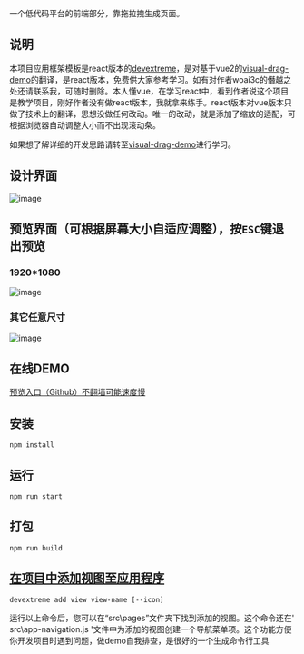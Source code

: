 一个低代码平台的前端部分，靠拖拉拽生成页面。


## 说明
本项目应用框架模板是react版本的[devextreme](https://js.devexpress.com/React/)，是对基于vue2的[visual-drag-demo](https://github.com/woai3c/visual-drag-demo)的翻译，是react版本，免费供大家参考学习。如有对作者woai3c的僭越之处还请联系我，可随时删除。本人懂vue，在学习react中，看到作者说这个项目是教学项目，刚好作者没有做react版本，我就拿来练手。react版本对vue版本只做了技术上的翻译，思想没做任何改动。唯一的改动，就是添加了缩放的适配，可根据浏览器自动调整大小而不出现滚动条。

如果想了解详细的开发思路请转至[visual-drag-demo](https://github.com/woai3c/visual-drag-demo)进行学习。

## 设计界面
![image](https://github.com/wycJason/visual-drag-demo-react-/assets/24973464/02baa194-174a-4b7a-aac9-37ce4c227510)

## 预览界面（可根据屏幕大小自适应调整），按`ESC`键退出预览
### 1920*1080
![image](https://github.com/wycJason/visual-drag-demo-react-/assets/24973464/d6521de2-8b7d-4879-81d7-5d036ffe680b)

### 其它任意尺寸
![image](https://github.com/wycJason/visual-drag-demo-react-/assets/24973464/9349090c-bd2b-4ed1-8616-d53dad9c1947)

## 在线DEMO
[预览入口（Github）不翻墙可能速度慢](https://wycjason.github.io/#/dashboard)



## 安装

`npm install`

## 运行

`npm run start`


## 打包
`npm run build`


## [在项目中添加视图至应用程序](https://js.devexpress.com/React/Documentation/Guide/React_Components/Application_Template/#Add_a_New_View)

`devextreme add view view-name [--icon]`

运行以上命令后，您可以在“src\pages”文件夹下找到添加的视图。这个命令还在' src\app-navigation.js '文件中为添加的视图创建一个导航菜单项。这个功能方便你开发项目时遇到问题，做demo自我排查，是很好的一个生成命令行工具

